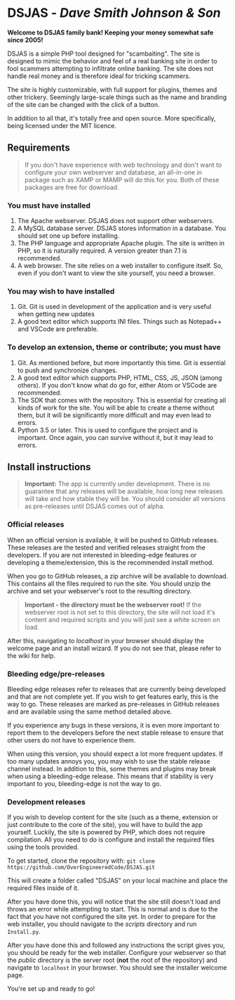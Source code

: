 # DSJAS - *Dave Smith Johnson & Son*

**Welcome to DSJAS family bank! Keeping your money somewhat safe since 2005!**

DSJAS is a simple PHP tool designed for "scambaiting". The site is designed to mimic the behavior and feel of a real banking site in order to fool scammers attempting to infiltrate online banking. The site does not handle real money and is therefore ideal for tricking scammers.

The site is highly customizable, with full support for plugins, themes and other trickery. Seemingly large-scale things such as the name and branding of the site can be changed with the click of a button.

In addition to all that, it's totally free and open source. More specifically, being licensed under the MIT licence.

## Requirements

> If you don't have experience with web technology and don't want to configure your own webserver and database, an all-in-one in package such as XAMP or MAMP will do this for you. Both of these packages are free for download.

### You must have installed

1. The Apache webserver. DSJAS does not support other webservers.
1. A MySQL database server. DSJAS stores information in a database. You should set one up before installing.
1. The PHP language and appropriate Apache plugin. The site is written in PHP, so it is naturally required. A version greater than 7.1 is recommended.
1. A web browser. The site relies on a web installer to configure itself. So, even if you don't want to view the site yourself, you need a browser.

### You may wish to have installed

1. Git. Git is used in development of the application and is very useful when getting new updates
1. A good text editor which supports INI files. Things such as Notepad++ and VSCode are preferable.

### To develop an extension, theme or contribute; you must have

1. Git. As mentioned before, but more importantly this time. Git is essential to push and synchronize changes.
1. A good text editor which supports PHP, HTML, CSS, JS, JSON (among others). If you don't know what do go for, either Atom or VSCode are recommended.
1. The SDK that comes with the repository. This is essential for creating all kinds of work for the site. You will be able to create a theme without them, but it will be significantly more difficult and may even lead to errors.
1. Python 3.5 or later. This is used to configure the project and is important. Once again, you can survive without it, but it may lead to errors.

## Install instructions

> **Important:** The app is currently under development. There is no guarantee that any releases will be available, how long new releases will take and how stable they will be. You should consider all versions as pre-releases until DSJAS comes out of alpha.

### Official releases

When an official version is available, it will be pushed to GitHub releases. These releases are the tested and verified releases straight from the developers. If you are not interested in bleeding-edge features or developing a theme/extension, this is the recommended install method.

When you go to GitHub releases, a zip archive will be available to download. This contains all the files required to run the site. You should unzip the archive and set your webserver's root to the resulting directory.

> **Important - the directory must be the webserver root!** If the webserver root is not set to this directory, the site will not load it's content and required scripts and you will just see a white screen on load.

After this, navigating to *localhost* in your browser should display the welcome page and an install wizard. If you do not see that, please refer to the wiki for help.

### Bleeding edge/pre-releases

Bleeding edge releases refer to releases that are currently being developed and that are not complete yet. If you wish to get features early, this is the way to go. These releases are marked as pre-releases in GitHub releases and are available using the same method detailed above.

If you experience any bugs in these versions, it is even more important to report them to the developers before the next stable release to ensure that other users do not have to experience them.

When using this version, you should expect a lot more frequent updates. If too many updates annoys you, you may wish to use the stable release channel instead. In addition to this, some themes and plugins may break when using a bleeding-edge release. This means that if stability is very important to you, bleeding-edge is not the way to go.

### Development releases

If you wish to develop content for the site (such as a theme, extension or just contribute to the core of the site), you will have to build the app yourself. Luckily, the site is powered by PHP, which does not require compilation. All you need to do is configure and install the required files using the tools provided.

To get started, clone the repository with:
```git clone https://github.com/OverEngineeredCode/DSJAS.git```

This will create a folder called "DSJAS" on your local machine and place the required files inside of it.

After you have done this, you will notice that the site still doesn't load and throws an error while attempting to start. This is normal and is due to the fact that you have not configured the site yet. In order to prepare for the web installer, you should navigate to the *scripts* directory and run ```Install.py```.

After you have done this and followed any instructions the script gives you, you should be ready for the web installer. Configure your webserver so that the *public* directory is the server root (**not** the root of the repository) and navigate to ```localhost``` in your browser. You should see the installer welcome page.

You're set up and ready to go!
